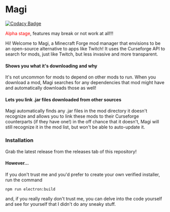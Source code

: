 # Magi

[![Codacy Badge](https://api.codacy.com/project/badge/Grade/9488cb8874834fa48affc2a2d767bde5)](https://app.codacy.com/manual/fractaal/archon-mod-manager?utm_source=github.com&utm_medium=referral&utm_content=fractaal/archon-mod-manager&utm_campaign=Badge_Grade_Dashboard)

<font color="red">Alpha stage</font>, features may break or not work at all!!!

Hi! Welcome to Magi, a Minecraft Forge mod manager that envisions to be an open-source alternative to apps like Twitch! It uses the Curseforge API to search for mods, just like Twitch, but less invasive and more transparent.

#### Shows you what it's downloading and why
It's not uncommon for mods to depend on other mods to run. When you download a mod, Magi searches for any dependencies that mod might have and automatically downloads those as well!

#### Lets you link .jar files downloaded from other sources
Magi automatically finds any .jar files in the mod directory it doesn't recognize and allows you to link these mods to their Curseforge counterparts (if they have one!) in the off chance that it doesn't, Magi will still recognize it in the mod list, but won't be able to auto-update it.

### Installation
Grab the latest release from the releases tab of this repository!
#### However...
If you don't trust me and you'd prefer to create your own verified installer, run the command
```
npm run electron:build
```
and, if you really really don't trust me, you can delve into the code yourself and see for yourself that I didn't do any sneaky stuff.

